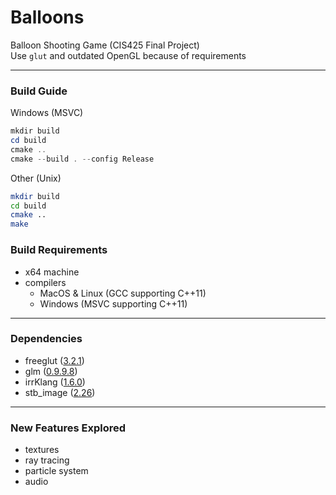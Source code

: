 # Balloons
Balloon Shooting Game (CIS425 Final Project)  
Use `glut` and outdated OpenGL because of requirements  

------

### Build Guide

Windows (MSVC)  
```powershell
mkdir build
cd build
cmake ..
cmake --build . --config Release
```

Other (Unix)  
```sh
mkdir build
cd build
cmake ..
make
```

### Build Requirements  

* x64 machine  
* compilers  
  * MacOS & Linux (GCC supporting C++11)  
  * Windows (MSVC supporting C++11)  

------

### Dependencies  
* freeglut ([3.2.1](http://freeglut.sourceforge.net/index.php#download))  
* glm ([0.9.9.8](https://github.com/g-truc/glm/releases/tag/0.9.9.8))  
* irrKlang ([1.6.0](https://www.ambiera.com/irrklang/downloads.html))  
* stb_image ([2.26](https://github.com/nothings/stb))  


------

### New Features Explored

* textures  
* ray tracing  
* particle system  
* audio  